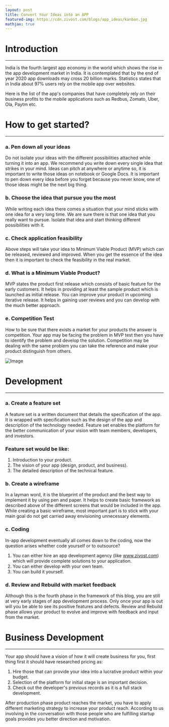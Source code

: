 ```yaml
---
layout: post
title: Convert Your Ideas into an APP
featured-img: https://cdn.zivost.com/blogs/app_ideas/kanban.jpg
mathjax: true
---
```


# Introduction
---
India is the fourth largest app economy in the world which shows the rise in the app development market in India. It is contemplated that by the end of year 2020 app downloads may cross 20 billion marks. Statistics states that in India about 97% users rely on the mobile app over websites.

Here is the list of the app's companies that have completely rely on their business profits to the mobile applications such as Redbus, Zomato, Uber, Ola, Paytm etc.

# How to get started?
---
### a. Pen down all your ideas
Do not isolate your ideas with the different possibilities attached while turning it into an app. We recommend you write down every single idea that strikes in your mind. Ideas can pitch at anywhere or anytime so, it is important to write those ideas on notebook or Google Docs. It is important to pen down every idea before you forget because you never know, one of those ideas might be the next big thing.

### b. Choose the idea that pursue you the most

While writing each idea there comes a situation that your mind sticks with one idea for a very long time. We are sure there is that one idea that you really want to pursue. Isolate that idea and start thinking different possibilities with it.

### c. Check application feasibility

Above steps will take your idea to Minimum Viable Product (MVP) which can be released, reviewed and improved. When you get the essence of the idea then it is important to check the feasibility in the real market.

### d. What is a Minimum Viable Product?

MVP states the product first release which consists of basic feature for the early customers. It helps in providing at least the sample product which is launched as initial release. You can improve your product in upcoming iterative release. It helps in gaining user reviews and you can develop with the much better approach.

### e. Competition Test

How to be sure that there exists a market for your products the answer is competition. Your app may be facing the problem in MVP test then you have to identify the problem and develop the solution. Competition may be dealing with the same problem you can take the reference and make your product distinguish from others.

![Image](https://cdn.zivost.com/blogs/app_ideas/code.jpeg)

# Development
---
### a. Create a feature set

A feature set is a written document that details the specification of the app. It is wrapped with specification such as the design of the app and description of the technology needed. Feature set enables the platform for the better communication of your vision with team members, developers, and investors.

### Feature set would be like:
1. Introduction to your product.
2. The vision of your app (design, product, and business).
3. The detailed description of the technical feature.

### b. Create a wireframe

In a layman word, it is the blueprint of the product and the best way to implement it by using pen and paper. It helps to create basic framework as described above of the different screens that would be included in the app. While creating a basic wireframe, most important part is to stick with your main goal do not get carried away envisioning unnecessary elements.

### c. Coding

In-app development eventually all comes down to the coding, now the question arises whether code yourself or to outsource?
1. You can either hire an app development agency (like www.zivost.com) which will provide complete solutions to your application.
2. You can either develop with your own team.
3. You can build it yourself.

### d. Review and Rebuild with market feedback

Although this is the fourth phase in the framework of this blog, you are still at very early stages of app development process. Only once your app is out will you be able to see its positive features and defects. Review and Rebuild phase allows your product to evolve and improve with feedback and input from the market.

# Business Development
---

Your app should have a vision of how it will create business for you, first thing first it should have researched pricing as:

1. Hire those that can provide your idea into a lucrative product within your budget.
2. Selection of the platform for initial stage is an important decision.
3. Check out the developer's previous records as it is a full stack development.

After production phase product reaches the market, you have to apply different marketing strategy to increase your product reach. According to us involving in the conversation with those people who are fulfilling startup goals provides you better direction and motivation.


